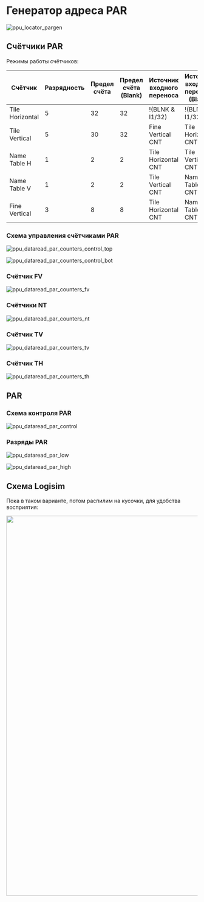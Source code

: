# Генератор адреса PAR

![ppu_locator_pargen](/BreakingNESWiki/imgstore/ppu/ppu_locator_pargen.jpg)

## Счётчики PAR

Режимы работы счётчиков:

|Счётчик|Разрядность|Предел счёта|Предел счёта (Blank)|Источник входного переноса|Источник входного переноса (Blank)|Источник сброса счётчика|Выход переноса|Выход переноса (Blank)|
|---|---|---|---|---|---|---|---|---|
|Tile Horizontal|5	|32	|32	|!(BLNK & I1/32)		|!(BLNK & I1/32)		|нет					|разрешен	|разрешен|
|Tile Vertical	|5	|30	|32	|Fine Vertical CNT		|Tile Horizontal CNT	|carry TVZB + 1 TVSTEP	|разрешен	|разрешен|
|Name Table H	|1	|2	|2	|Tile Horizontal CNT	|Tile Vertical CNT		|нет					|запрещен	|разрешен|
|Name Table V	|1	|2	|2	|Tile Vertical CNT		|Name Table H  CNT		|нет					|запрещен	|разрешен|
|Fine Vertical	|3	|8	|8	|Tile Horizontal CNT	|Name Table V  CNT		|нет					|разрешен	|запрещен|

### Схема управления счётчиками PAR

![ppu_dataread_par_counters_control_top](/BreakingNESWiki/imgstore/ppu/ppu_par_counters_control_top.jpg)

![ppu_dataread_par_counters_control_bot](/BreakingNESWiki/imgstore/ppu/ppu_par_counters_control_bot.jpg)

### Счётчик FV

![ppu_dataread_par_counters_fv](/BreakingNESWiki/imgstore/ppu/ppu_par_counters_fv.jpg)

### Счётчики NT

![ppu_dataread_par_counters_nt](/BreakingNESWiki/imgstore/ppu/ppu_par_counters_nt.jpg)

### Счётчик TV

![ppu_dataread_par_counters_tv](/BreakingNESWiki/imgstore/ppu/ppu_par_counters_tv.jpg)

### Счётчик TH

![ppu_dataread_par_counters_th](/BreakingNESWiki/imgstore/ppu/ppu_par_counters_th.jpg)

## PAR

### Схема контроля PAR

![ppu_dataread_par_control](/BreakingNESWiki/imgstore/ppu/ppu_par_control.jpg)

### Разряды PAR

![ppu_dataread_par_low](/BreakingNESWiki/imgstore/ppu/ppu_par_low.jpg)

![ppu_dataread_par_high](/BreakingNESWiki/imgstore/ppu/ppu_par_high.jpg)

## Схема Logisim

Пока в таком варианте, потом распилим на кусочки, для удобства восприятия:

<img src="/BreakingNESWiki/imgstore/ppu_logisim_pargen.jpg" width="1000px">
